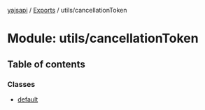 [yajsapi](../README.md) / [Exports](../modules.md) / utils/cancellationToken

# Module: utils/cancellationToken

## Table of contents

### Classes

- [default](../classes/utils_cancellationtoken.default.md)
